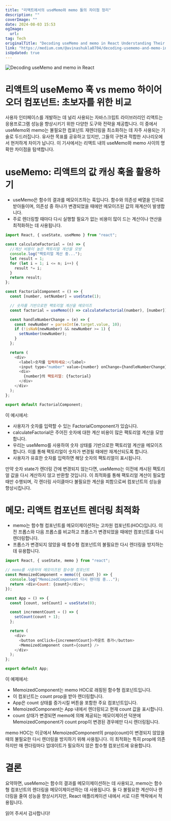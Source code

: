 ```yaml
---
title: "리액트에서의 useMemo와 memo 둘의 차이점 정리"
description: ""
coverImage: ""
date: 2024-08-03 15:53
ogImage: 
  url: 
tag: Tech
originalTitle: "Decoding useMemo and memo in React Understanding Their True Distinction"
link: "https://medium.com/@avinashukla0704/decoding-usememo-and-memo-in-react-understanding-their-true-distinction-05bd5716bd94"
isUpdated: true
---
```






![Decoding useMemo and memo in React](/assets/img/DecodinguseMemoandmemoinReactUnderstandingTheirTrueDistinction_0.png)

# 리액트의 useMemo 훅 vs memo 하이어오더 컴포넌트: 초보자를 위한 비교

사용자 인터페이스를 개발하는 데 널리 사용되는 자바스크립트 라이브러리인 리액트는 응용프로그램 성능을 향상시키기 위한 다양한 도구와 전략을 제공합니다. 이 중에서 useMemo와 memo는 불필요한 컴포넌트 재렌더링을 최소화하는 데 자주 사용되는 기술로 두드러집니다. 유사한 목표를 공유하고 있지만, 그들의 구현과 적합한 시나리오에서 현저하게 차이가 납니다. 이 기사에서는 리액트 내의 useMemo와 memo 사이의 명확한 차이점을 탐색합니다.

# useMemo: 리액트의 값 캐싱 훅을 활용하기

<div class="content-ad"></div>

- useMemo은 함수의 결과를 메모이즈하는 훅입니다. 함수와 의존성 배열을 인자로 받아들이며, 의존성 중 하나가 변경되었을 때에만 메모이즈된 값의 재계산이 발생합니다.
- 주로 렌더링할 때마다 다시 실행할 필요가 없는 비용이 많이 드는 계산이나 연산을 최적화하는 데 사용됩니다.

```js
import React, { useState, useMemo } from "react";

const calculateFactorial = (n) => {
  //계산 비용이 높은 팩토리얼 계산을 모방
  console.log("팩토리얼 계산 중...");
  let result = 1;
  for (let i = 1; i <= n; i++) {
    result *= i;
  }
  return result;
};

const FactorialComponent = () => {
  const [number, setNumber] = useState(1);

  // 숫자를 기반으로한 팩토리얼 계산을 메모이즈
  const factorial = useMemo(() => calculateFactorial(number), [number]);

  const handleNumberChange = (e) => {
    const newNumber = parseInt(e.target.value, 10);
    if (!isNaN(newNumber) && newNumber >= 1) {
      setNumber(newNumber);
    }
  };

  return (
    <div>
      <label>숫자를 입력하세요:</label>
      <input type="number" value={number} onChange={handleNumberChange} />
      <div>
        {number}의 팩토리얼: {factorial}
      </div>
    </div>
  );
};

export default FactorialComponent;
```

이 예시에서:

- 사용자가 숫자를 입력할 수 있는 FactorialComponent가 있습니다.
- calculateFactorial은 주어진 숫자에 대한 계산 비용이 많은 팩토리얼 계산을 모방합니다.
- 우리는 useMemo를 사용하여 숫자 상태를 기반으로한 팩토리얼 계산을 메모이즈합니다. 이를 통해 팩토리얼이 숫자가 변경될 때에만 재계산되도록 합니다.
- 사용자가 유효한 숫자를 입력하면 해당 숫자의 팩토리얼이 표시됩니다.

<div class="content-ad"></div>

만약 숫자 state가 렌더링 간에 변경되지 않는다면, useMemo는 이전에 캐시된 팩토리얼 값을 다시 계산하지 않고 반환할 것입니다. 이 최적화를 통해 팩토리얼 계산이 필요할 때만 수행되며, 각 렌더링 사이클마다 불필요한 계산을 피함으로써 컴포넌트의 성능을 향상시킵니다.

# 메모: 리액트 컴포넌트 렌더링 최적화

- memo는 함수형 컴포넌트를 메모이제이션하는 고차원 컴포넌트(HOC)입니다. 이전 프롭스와 다음 프롭스를 비교하고 프롭스가 변경되었을 때에만 컴포넌트를 다시 렌더링합니다.
- 프롭스가 변경되지 않았을 때 함수형 컴포넌트의 불필요한 다시 렌더링을 방지하는 데 유용합니다.

```js
import React, { useState, memo } from "react";

// memo를 사용하여 메모이즈된 함수형 컴포넌트
const MemoizedComponent = memo(({ count }) => {
  console.log("MemoizedComponent 다시 렌더링 중...");
  return <div>Count: {count}</div>;
});

const App = () => {
  const [count, setCount] = useState(0);

  const incrementCount = () => {
    setCount(count + 1);
  };

  return (
    <div>
      <button onClick={incrementCount}>카운트 증가</button>
      <MemoizedComponent count={count} />
    </div>
  );
};

export default App;
```

<div class="content-ad"></div>

이 예제에서:

- MemoizedComponent는 memo HOC로 래핑된 함수형 컴포넌트입니다.
- 이 컴포넌트는 count prop을 받아 렌더링합니다.
- App은 count 상태를 증가시킬 버튼을 포함한 주요 컴포넌트입니다.
- MemoizedComponent는 App 내에서 렌더링되고 현재 count 값을 표시합니다.
- count 상태가 변경되면 memo에 의해 제공되는 메모이제이션 덕분에 MemoizedComponent가 count prop이 변경된 경우에만 다시 렌더링됩니다.

memo HOC는 이곳에서 MemoizedComponent의 prop(count)이 변경되지 않았을 때의 불필요한 다시 렌더링을 방지하기 위해 사용됩니다. 이 최적화는 특히 prop에 의존하지만 매 렌더링마다 업데이트가 필요하지 않은 함수형 컴포넌트에 유용합니다.

# 결론

<div class="content-ad"></div>

요약하면, useMemo는 함수의 결과를 메모이제이션하는 데 사용되고, memo는 함수형 컴포넌트의 렌더링을 메모이제이션하는 데 사용됩니다. 둘 다 불필요한 계산이나 렌더링을 줄여 성능을 향상시키지만, React 애플리케이션 내에서 서로 다른 맥락에서 적용됩니다.

읽어 주셔서 감사합니다!
